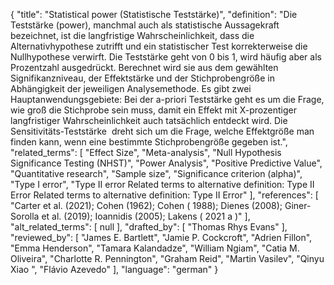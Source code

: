 {
    "title": "Statistical power (Statistische Teststärke)",
    "definition": "Die Teststärke (power), manchmal auch als statistische Aussagekraft bezeichnet, ist die langfristige Wahrscheinlichkeit, dass die Alternativhypothese zutrifft und ein statistischer Test korrekterweise die Nullhypothese verwirft. Die Teststärke geht von 0 bis 1, wird häufig aber als Prozentzahl ausgedrückt. Berechnet wird sie aus dem gewählten Signifikanzniveau, der Effektstärke und der Stichprobengröße in Abhängigkeit der jeweiligen Analysemethode. Es gibt zwei Hauptanwendungsgebiete: Bei der a-priori Teststärke geht es um die Frage, wie groß die Stichprobe sein muss, damit ein Effekt mit X-prozentiger langfristiger Wahrscheinlichkeit auch tatsächlich entdeckt wird. Die Sensitivitäts-Teststärke  dreht sich um die Frage, welche Effektgröße man finden kann, wenn eine bestimmte Stichprobengröße gegeben ist.",
    "related_terms": [
        "Effect Size",
        "Meta-analysis",
        "Null Hypothesis Significance Testing (NHST)",
        "Power Analysis",
        "Positive Predictive Value",
        "Quantitative research",
        "Sample size",
        "Significance criterion (alpha)",
        "Type I error",
        "Type II error Related terms to alternative definition: Type II Error Related terms to alternative definition: Type II Error"
    ],
    "references": [
        "Carter et al. (2021); Cohen (1962); Cohen ( 1988); Dienes (2008); Giner-Sorolla et al. (2019); Ioannidis (2005); Lakens ( 2021 a )"
    ],
    "alt_related_terms": [
        null
    ],
    "drafted_by": [
        "Thomas Rhys Evans"
    ],
    "reviewed_by": [
        "James E. Bartlett",
        "Jamie P. Cockcroft",
        "Adrien Fillon",
        "Emma Henderson",
        "Tamara Kalandadze",
        "William Ngiam",
        "Catia M. Oliveira",
        "Charlotte R. Pennington",
        "Graham Reid",
        "Martin Vasilev",
        "Qinyu Xiao ",
        "Flávio Azevedo"
    ],
    "language": "german"
}